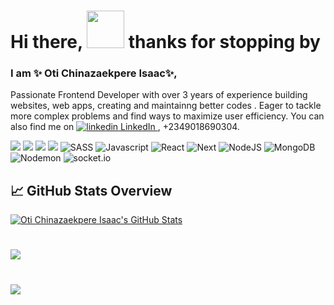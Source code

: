 
# Hi there, <img src="https://raw.githubusercontent.com/MartinHeinz/MartinHeinz/master/wave.gif" width="60px"> thanks for stopping by

### I am ✨ Oti Chinazaekpere Isaac✨,

Passionate Frontend Developer with over 3 years of experience building websites, web apps, creating and maintainng better codes . Eager to tackle more complex problems and find ways to maximize user efficiency. You can also find me on 
<a href="https://www.linkedin.com/in/webby" rel="nofollow noreferrer">
  <img src="https://i.sstatic.net/gVE0j.png" alt="linkedin"> LinkedIn
</a>, +2349018690304.

![](https://img.shields.io/badge/HTML5-informational?style=flat&logo=html5&logoColor=white&color=2bbc8a)
![](https://img.shields.io/badge/Tools-CSS3-informational?style=flat&logo=css3&logoColor=white&color=2bbc8a)
![](https://img.shields.io/badge/Tools-Bootstrap-informational?style=flat&logo=bootstrap&logoColor=white&color=2bbc8a)
![](https://img.shields.io/badge/Tools-Tailwindcss-informational?style=flat&logo=tailwindcss&logoColor=white&color=2bbc8a)
![SASS](https://img.shields.io/badge/Tools-SASS/SCSS-informational?style=flat&logo=sass&logoColor=white&color=2bbc8a)
![Javascript](https://img.shields.io/badge/Code-JavaScript-informational?style=flat&logo=javascript&logoColor=white&color=2bbc8a)
![React](https://img.shields.io/badge/Code-React-informational?style=flat&logo=react&logoColor=white&color=2bbc8a)
![Next](https://img.shields.io/badge/Code-NextJs-informational?style=flat&logo=vercel&logoColor=white&color=2bbc8a)
![NodeJS](https://img.shields.io/badge/Code-NodeJS-informational?style=flat&logo=node.js&logoColor=white&color=2bbc8a)
![MongoDB](https://img.shields.io/badge/Code-MongoDB-informational?style=flat&logo=mongodb&logoColor=white&color=2bbc8a)
![Nodemon](https://img.shields.io/badge/Code-Nodemon-informational?style=flat&logo=nodemon&logoColor=white&color=2bbc8a)
![socket.io](https://img.shields.io/badge/Code-SocketIO-informational?style=flat&logo=socket.io&logoColor=white&color=2bbc8a)

## &#x1f4c8; GitHub Stats Overview
<a href="https://github.com/otiisaac199">
  <img align="center" src="https://github-readme-stats.vercel.app/api?username=otiisaac199&count_private=true&show_icons=true&theme=dracula" alt="Oti Chinazaekpere Isaac's GitHub Stats" />
</a>

#
<a href="https://github.com/otiisaac199">
  <img align="center" src="https://github-readme-stats.vercel.app/api/top-langs/?username=otiisaac199&layout=compact&show_icons=true&theme=tokyonight&langs_count=8" />
</a>


#
<a href="https://github.com/otiisaac199">
  <img align="center" src="http://github-readme-streak-stats.herokuapp.com?user=otiisaac199&theme=radical&date_format=M%20j%5B%2C%20Y%5D" /> 
</a> 


<!-- Resources -->
<!-- Icons: https://simpleicons.org/ -->
<!-- GitHub Stats: https://github.com/anuraghazra/github-readme-stats -->
<!-- Emojis: https://emojipedia.org/emoji/ -->
<!-- HTML Emojis: https://www.fileformat.info/index.htm -->
<!-- Shields: https://shields.io/ -->
